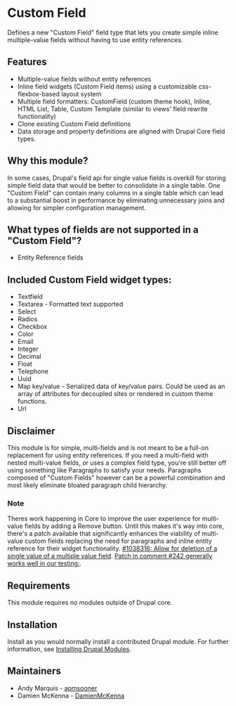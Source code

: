 # Custom Field

Defines a new "Custom Field" field type that lets you create simple inline
multiple-value fields without having to use entity references.

## Features

- Multiple-value fields without entity references
- Inline field widgets (Custom Field items) using a customizable
  css-flexbox-based layout system
- Multiple field formatters: CustomField (custom theme hook), Inline, HTML List,
  Table, Custom Template (similar to views' field rewrite functionality)
- Clone existing Custom Field definitions
- Data storage and property definitions are aligned with Drupal Core field
  types.

## Why this module?

In some cases, Drupal's field api for single value fields is overkill for
storing simple field data that would be better to consolidate in a single table.
One "Custom Field" can contain many columns in a single table which can lead to
a substantial boost in performance by eliminating unnecessary joins and allowing
for simpler configuration management.

## What types of fields are not supported in a "Custom Field"?

- Entity Reference fields

## Included Custom Field widget types:

- Textfield
- Textarea - Formatted text supported
- Select
- Radios
- Checkbox
- Color
- Email
- Integer
- Decimal
- Float
- Telephone
- Uuid
- Map key/value - Serialized data of key/value pairs. Could be used as an array
  of attributes for  decoupled sites or rendered in custom theme functions.
- Url

## Disclaimer

This module is for simple, multi-fields and is not meant to be a full-on
replacement for using entity references. If you need a multi-field with nested
multi-value fields, or uses a complex field type, you're still better off using
something like Paragraphs to satisfy your needs. Paragraphs composed of
"Custom Fields" however can be a powerful combination and most likely eliminate
bloated paragraph child hierarchy.

### Note

Theres work happening in Core to improve the user experience for multi-value
fields by adding a Remove button. Until this makes it's way into core, there's
a patch available that significantly enhances the viability of multi-value
custom fields replacing the need for paragraphs and inline entity reference for
their widget functionality.
[#1038316: Allow for deletion of a single value of a multiple value field](https://www.drupal.org/project/drupal/issues/1038316).
[Patch in comment #242 generally works well in our testing:](https://www.drupal.org/project/drupal/issues/1038316#comment-14308196).

## Requirements

This module requires no modules outside of Drupal core.

## Installation

Install as you would normally install a contributed Drupal module. For further
information, see
[Installing Drupal Modules](https://www.drupal.org/docs/extending-drupal/installing-drupal-modules).

## Maintainers

- Andy Marquis - [apmsooner](https://www.drupal.org/u/apmsooner)
- Damien McKenna - [DamienMcKenna](https://www.drupal.org/u/damienmckenna)
